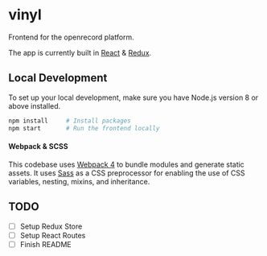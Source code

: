 # vinyl

Frontend for the openrecord platform.

The app is currently built in [React](https://reactjs.org/) & [Redux](https://redux.js.org/). 

## Local Development

To set up your local development, make sure you have Node.js version 8 or above installed.

```bash
npm install     # Install packages
npm start       # Run the frontend locally
```

#### Webpack & SCSS

This codebase uses [Webpack 4](https://webpack.js.org/) to bundle modules and generate static assets. It uses [Sass](https://sass-lang.com/) as a CSS preprocessor for enabling the use of CSS variables, nesting, mixins, and inheritance. 


## TODO
* [ ] Setup Redux Store
* [ ] Setup React Routes
* [ ] Finish README
